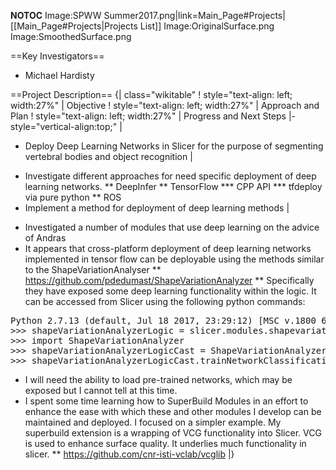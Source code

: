 __NOTOC__
<gallery>
Image:SPWW Summer2017.png|link=Main_Page#Projects|[[Main_Page#Projects|Projects List]]
Image:OriginalSurface.png
Image:SmoothedSurface.png
<!-- Use the "Upload file" link on the left and then add a line to this list like "File:MyAlgorithmScreenshot.png" -->

</gallery>

==Key Investigators==
<!-- Add a bulleted list of investigators and their institutions here -->
* Michael Hardisty

==Project Description==
{| class="wikitable"
! style="text-align: left; width:27%" |   Objective
! style="text-align: left; width:27%" |   Approach and Plan
! style="text-align: left; width:27%" |   Progress and Next Steps
|- style="vertical-align:top;"
|
<!-- Objective bullet points -->
* Deploy Deep Learning Networks in Slicer for the purpose of segmenting vertebral bodies and object recognition
|
<!-- Approach and Plan bullet points -->
* Investigate different approaches for need specific deployment of deep learning networks.
** DeepInfer
** TensorFlow
*** CPP API
*** tfdeploy via pure python
** ROS
* Implement a method for deployment of deep learning methods
|
<!-- Progress and Next steps bullet points (fill out at the end of project week) -->
* Investigated a number of modules that use deep learning on the advice of Andras
* It appears that cross-platform deployment of deep learning networks implemented in tensor flow can be deployable using the methods similar to the ShapeVariationAnalyser
** https://github.com/pdedumast/ShapeVariationAnalyzer
** Specifically they have exposed some deep learning functionality within the logic.  It can be accessed from Slicer using the following python commands:
<pre>Python 2.7.13 (default, Jul 18 2017, 23:29:12) [MSC v.1800 64 bit (AMD64)] on win32
>>> shapeVariationAnalyzerLogic = slicer.modules.shapevariationanalyzer.logic()
>>> import ShapeVariationAnalyzer
>>> shapeVariationAnalyzerLogicCast = ShapeVariationAnalyzer.ShapeVariationAnalyzerLogic( shapeVariationAnalyzerLogic)
>>> shapeVariationAnalyzerLogicCast.trainNetworkClassification()
</pre>
* I will need the ability to load pre-trained networks, which may be exposed but I cannot tell at this time.
* I spent some time learning how to SuperBuild Modules in an effort to enhance the ease with which these and other modules I develop can be maintained and deployed.  I focused on a simpler example.  My superbuild extension is a wrapping of VCG functionality into Slicer.  VCG is used to enhance surface quality. It underlies much functionality in slicer.
** https://github.com/cnr-isti-vclab/vcglib
|}
